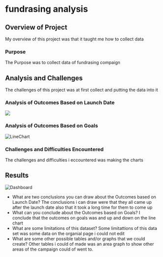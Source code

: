 # fundrasing analysis

## Overview of Project
My overview of this project was that it taught me how to collect data
### Purpose
The Purpose was to collect data of fundrasing  compaign
## Analysis and Challenges
The challenges of this project was at first collect and putting the data into it
### Analysis of Outcomes Based on Launch Date
![](resources/Line_Chart.PNG)
### Analysis of Outcomes Based on Goals
![LineChart](Resources/Line_Chart2.PNG)
### Challenges and Difficulties Encountered
The challenges and difficulties i eccountered was making the charts
## Results
![Dashboard](Resources/DashBoard.PNG)
- What are two conclusions you can draw about the Outcomes based on Launch Date?
The conclusions i can draw were that they all came up after the launch date also that it took a long time for them to come up
- What can you conclude about the Outcomes based on Goals?
  I conclude that the outcomes on goals was and up and down on the line chart
- What are some limitations of this dataset?
Some limitattions of this data set was some data on the organial page i could not edit
- What are some other possible tables and/or graphs that we could create?
Other tables i could of made was an area graph to show other areas of the campaign could of went to.
